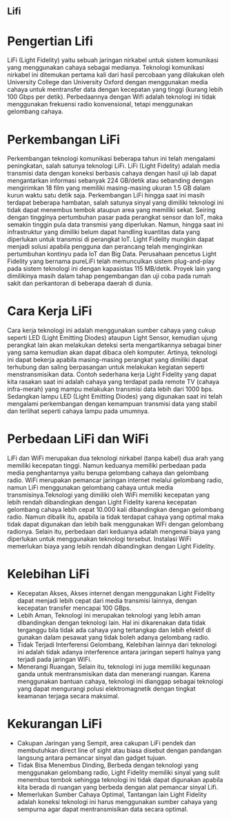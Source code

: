 ## Lifi

# Pengertian Lifi
LiFi (Light Fidelity) yaitu sebuah jaringan nirkabel untuk sistem komunikasi yang menggunakan cahaya sebagai medianya.
Teknologi komunikasi nirkabel ini ditemukan pertama kali dari hasil percobaan yang dilakukan oleh University College dan University Oxford dengan menggunakan media cahaya untuk mentransfer data dengan kecepatan yang tinggi (kurang lebih 100 Gbps per detik).
Perbedaannya dengan Wifi adalah teknologi ini tidak menggunakan frekuensi radio konvensional, tetapi menggunakan gelombang cahaya.

# Perkembangan LiFi
Perkembangan teknologi komunikasi beberapa tahun ini telah mengalami peningkatan, salah satunya teknologi LiFi.
LiFi (Light Fidelity) adalah media transmisi data dengan koneksi berbasis cahaya dengan hasil uji lab dapat mengantarkan informasi sebanyak 224 GB/detik atau sebanding dengan mengirimkan 18 film yang memiliki masing-masing ukuran 1.5 GB dalam kurun waktu satu detik saja.
Perkembangan LiFi hingga saat ini masih terdapat beberapa hambatan, salah satunya sinyal yang dimiliki teknologi ini tidak dapat menembus tembok ataupun area yang memiliki sekat. Seiring dengan tingginya pertumbuhan pasar pada perangkat sensor dan loT, maka semakin tinggin pula data transmisi yang diperlukan. Namun, hingga saat ini infrastruktur yang dimiliki belum dapat handling kuantitas data yang diperlukan untuk transmisi di perangkat loT. Light Fidelity mungkin dapat menjadi solusi apabila pengguna dan perancang telah menginginkan pertumbuhan kontinyu pada loT dan Big Data. Perusahaan pencetus Light Fidelity yang bernama pureLiFi telah memunculkan sistem plug-and-play pada sistem teknologi ini dengan kapasistas 115 MB/detik. Proyek lain yang dimilikinya masih dalam tahap pengembangan dan uji coba pada rumah sakit dan perkantoran di beberapa daerah di dunia.

# Cara Kerja LiFi
  Cara kerja teknologi ini adalah menggunakan sumber cahaya yang cukup seperti LED (Light Emitting Diodes) ataupun Light Sensor, kemudian ujung perangkat lain akan melakukan deteksi serta mengartikannya sebagai biner yang sama kemudian akan dapat dibaca oleh komputer. Artinya, teknologi ini dapat bekerja apabila masing-masing perangkat yang dimiliki dapat terhubung dan saling berpasangan untuk melakukan kegiatan seperti menstransmisikan data.
Contoh sederhana kerja Light Fidelity yang dapat kita rasakan saat ini adalah cahaya yang terdapat pada remote TV (cahaya infra-merah) yang mampu melakukan transmisi data lebih dari 1000 bps.
Sedangkan lampu LED (Light Emitting Diodes) yang digunakan saat ini telah mengalami perkembangan dengan kemampuan transmisi data yang stabil dan terlihat seperti cahaya lampu pada umumnya.

# Perbedaan LiFi dan WiFi
LiFi dan WiFi merupakan dua teknologi nirkabel (tanpa kabel) dua arah yang memiliki kecepatan tinggi. Namun keduanya memiliki perbedaan pada media penghantarnya yaitu berupa gelombang cahaya dan gelombang radio. WiFi merupakan pemancar jaringan internet melalui gelombang radio, namun LiFi menggunakan gelombang cahaya untuk media transmisinya.Teknologi yang dimiliki oleh WiFi memiliki kecepatan yang lebih rendah dibandingkan dengan Light Fidelity karena kecepatan gelombang cahaya lebih cepat 10.000 kali dibandingkan dengan gelombang radio.
Namun dibalik itu, apabila ia tidak terdapat cahaya yang optimal maka tidak dapat digunakan dan lebih baik menggunakan WFi dengan gelombang radionya. Selain itu, perbedaan dari keduanya adalah mengenai biaya yang diperlukan untuk menggunakan teknologi tersebut. Instalasi WiFi memerlukan biaya yang lebih rendah dibandingkan dengan Light Fidelity.

# Kelebihan LiFi

- Kecepatan Akses,
Akses internet dengan menggunakan Light Fidelity dapat menjadi lebih cepat dari media transmisi lainnya, dengan kecepatan transfer mencapai 100 GBps.
- Lebih Aman,
Teknologi ini merupakan teknologi yang lebih aman dibandingkan dengan teknologi lain. Hal ini dikarenakan data tidak terganggu bila tidak ada cahaya yang tertangkap dan lebih efektif di gunakan dalam pesawat yang tidak boleh adanya gelombang radio.
- Tidak Terjadi Interferensi Gelombang,
Kelebihan lainnya dari teknologi ini adalah tidak adanya interference antara jaringan seperti halnya yang terjadi pada jaringan WiFi.
- Menerangi Ruangan,
Selain itu, teknologi ini juga memiliki kegunaan ganda untuk mentransmisikan data dan menerangi ruangan. Karena menggunakan bantuan cahaya, teknologi ini dianggap sebagai teknologi yang dapat mengurangi polusi elektromagnetik dengan tingkat keamanan terjaga secara maksimal.

# Kekurangan LiFi

- Cakupan Jaringan yang Sempit,
area cakupan LiFi pendek dan membutuhkan direct line of sight atau biasa disebut dengan pandangan langsung antara pemancar sinyal dan gadget tujuan.
- Tidak Bisa Menembus Dinding,
Berbeda dengan teknologi yang menggunakan gelombang radio, Light Fidelity memiliki sinyal yang sulit menembus tembok sehingga teknologi ini tidak dapat digunakan apabila kita berada di ruangan yang berbeda dengan alat pemancar sinyal Lifi.
- Memerlukan Sumber Cahaya Optimal,
Tantangan lain Light Fidelity adalah koneksi teknologi ini harus menggunakan sumber cahaya yang sempurna agar dapat mentransmisikan data secara optimal.
